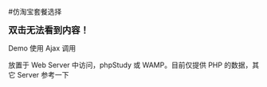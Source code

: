 #仿淘宝套餐选择

<font size="4">**双击无法看到内容！**</font>

Demo 使用 Ajax 调用

放置于 Web Server 中访问，phpStudy 或 WAMP。目前仅提供 PHP 的数据，其它 Server 参考一下
